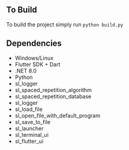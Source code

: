 ## To Build

To build the project simply run `python build.py`

## Dependencies

- Windows/Linux
- Flutter SDK + Dart
- .NET 8.0
- Python
- sl_logger
- sl_spaced_repetition_algorithm
- sl_spaced_repetition_database
- sl_logger
- sl_load_file
- sl_open_file_with_default_program
- sl_save_to_file
- sl_launcher
- sl_terminal_ui
- sl_flutter_ui
